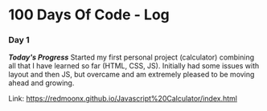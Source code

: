 # 100 Days Of Code - Log

### Day 1 ###
***Today's Progress***
Started my first personal project (calculator) combining all that I have learned so far (HTML, CSS, JS). Initially had some issues with layout and then JS, but overcame and am extremely pleased to be moving ahead and growing.

Link: https://redmoonx.github.io/Javascript%20Calculator/index.html
